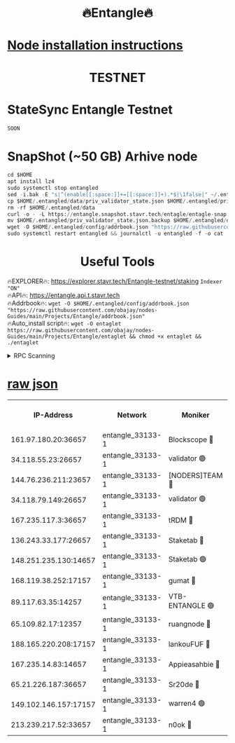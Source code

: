 <h1 align="center"> 🔥Entangle🔥</h1>

[Node installation instructions](https://github.com/obajay/nodes-Guides/tree/main/Projects/Entangle)
=

<h1 align="center"> TESTNET</h1>

# StateSync Entangle Testnet
```python
SOON
```
# SnapShot (~50 GB) Arhive node
```python
cd $HOME
apt install lz4
sudo systemctl stop entangled
sed -i.bak -E "s|^(enable[[:space:]]+=[[:space:]]+).*$|\1false|" ~/.entangled/config/config.toml
cp $HOME/.entangled/data/priv_validator_state.json $HOME/.entangled/priv_validator_state.json.backup
rm -rf $HOME/.entangled/data
curl -o - -L https://entangle.snapshot.stavr.tech/entagle/entagle-snap.tar.lz4 | lz4 -c -d - | tar -x -C $HOME/.entangled --strip-components 2
mv $HOME/.entangled/priv_validator_state.json.backup $HOME/.entangled/data/priv_validator_state.json
wget -O $HOME/.entangled/config/addrbook.json "https://raw.githubusercontent.com/obajay/nodes-Guides/main/Projects/Entangle/addrbook.json"
sudo systemctl restart entangled && journalctl -u entangled -f -o cat
```
 <h1 align="center"> Useful Tools</h1>
 
🔥EXPLORER🔥: https://explorer.stavr.tech/Entangle-testnet/staking        `Indexer "ON"` \
🔥API🔥:      https://entangle.api.t.stavr.tech \
🔥Addrbook🔥: ```wget -O $HOME/.entangled/config/addrbook.json "https://raw.githubusercontent.com/obajay/nodes-Guides/main/Projects/Entangle/addrbook.json"``` \
🔥Auto_install script🔥:  `wget -O entaglet https://raw.githubusercontent.com/obajay/nodes-Guides/main/Projects/Entangle/entaglet && chmod +x entaglet && ./entaglet`


<details>
<summary>RPC Scanning</summary>

<h2 align="center"> We scan nodes in real time every 4 hours. And we provide the final result of RPC endpoints.
We cannot influence the operation of these nodes in any way. </h2>


```python
If Voting Power is higher than 0 --> then the Node is a validator of the network and may be subject to attack and be a potential threat to the chain.
```
```python
We marked such validators with a red symbol
```

</details>

[raw json](https://rpc-check.entangt.stavr.tech/entangt/rpc-entangt-result.json)
=


<table><tr><th>IP-Address</th><th>Network</th><th>Moniker</th><th>Latest Block Height</th><th>Earliest Block Height</th><th>Catching Up</th><th>Tx Index</th><th>Voting Power</th><th>Scan Time</th></tr><tr><td>161.97.180.20:36657</td><td>entangle_33133-1</td><td>Blockscope 🔴</td><td>2251318</td><td>1</td><td>False</td><td>off</td><td>294491135197863</td><td>2024-02-18T12:38:42.666672494UTC</td></tr><tr><td>34.118.55.23:26657</td><td>entangle_33133-1</td><td>validator 🟢</td><td>2251318</td><td>1</td><td>False</td><td>on</td><td>0</td><td>2024-02-18T12:38:43.484354098UTC</td></tr><tr><td>144.76.236.211:23657</td><td>entangle_33133-1</td><td>[NODERS]TEAM 🔴</td><td>2251319</td><td>1</td><td>False</td><td>off</td><td>27067438816483199</td><td>2024-02-18T12:38:55.132411884UTC</td></tr><tr><td>34.118.79.149:26657</td><td>entangle_33133-1</td><td>validator 🟢</td><td>2251320</td><td>1</td><td>False</td><td>on</td><td>0</td><td>2024-02-18T12:39:04.413577887UTC</td></tr><tr><td>167.235.117.3:36657</td><td>entangle_33133-1</td><td>tRDM 🔴</td><td>2251321</td><td>1</td><td>False</td><td>on</td><td>187208770555084</td><td>2024-02-18T12:39:07.018271805UTC</td></tr><tr><td>136.243.33.177:26657</td><td>entangle_33133-1</td><td>Staketab 🔴</td><td>2251320</td><td>660001</td><td>False</td><td>on</td><td>155655607350172</td><td>2024-02-18T12:38:57.476324272UTC</td></tr><tr><td>148.251.235.130:14657</td><td>entangle_33133-1</td><td>Staketab 🟢</td><td>2251318</td><td>660801</td><td>False</td><td>on</td><td>0</td><td>2024-02-18T12:38:42.006814242UTC</td></tr><tr><td>168.119.38.252:17157</td><td>entangle_33133-1</td><td>gumat 🔴</td><td>2251318</td><td>962001</td><td>False</td><td>on</td><td>333656916136195</td><td>2024-02-18T12:38:45.790973389UTC</td></tr><tr><td>89.117.63.35:14257</td><td>entangle_33133-1</td><td>VTB-ENTANGLE 🟢</td><td>2251319</td><td>1162001</td><td>False</td><td>off</td><td>0</td><td>2024-02-18T12:38:52.507994886UTC</td></tr><tr><td>65.109.82.17:12357</td><td>entangle_33133-1</td><td>ruangnode 🔴</td><td>2251318</td><td>1312001</td><td>False</td><td>off</td><td>506722394493898</td><td>2024-02-18T12:38:43.037919949UTC</td></tr><tr><td>188.165.220.208:17157</td><td>entangle_33133-1</td><td>lankouFUF 🔴</td><td>2251318</td><td>1910001</td><td>False</td><td>off</td><td>314598305114804</td><td>2024-02-18T12:38:46.088034903UTC</td></tr><tr><td>167.235.14.83:14657</td><td>entangle_33133-1</td><td>Appieasahbie 🔴</td><td>2251321</td><td>2042001</td><td>False</td><td>on</td><td>43255779082945201</td><td>2024-02-18T12:39:06.702206974UTC</td></tr><tr><td>65.21.226.187:36657</td><td>entangle_33133-1</td><td>Sr20de 🔴</td><td>2251318</td><td>2049001</td><td>False</td><td>off</td><td>19421663940529</td><td>2024-02-18T12:38:42.336708432UTC</td></tr><tr><td>149.102.146.157:17157</td><td>entangle_33133-1</td><td>warren4 🟢</td><td>2251319</td><td>2098001</td><td>False</td><td>on</td><td>0</td><td>2024-02-18T12:38:54.909141631UTC</td></tr><tr><td>213.239.217.52:33657</td><td>entangle_33133-1</td><td>n0ok 🔴</td><td>2251320</td><td>2151320</td><td>False</td><td>off</td><td>46591130714964852</td><td>2024-02-18T12:39:01.906530323UTC</td></tr></table>
